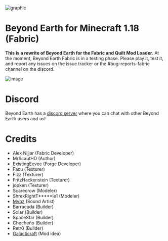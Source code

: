 ![graphic](https://raw.githubusercontent.com/MrScautHD/Beyond-Earth/1.18/src/main/resources/logo.png)

# Beyond Earth for Minecraft 1.18 (Fabric)

**This is a rewrite of Beyond Earth for the Fabric and Quilt Mod Loader.**
At the moment, Beyond Earth Fabric is in a testing phase. Please play it, test it, and report any issues on the issue tracker or the #bug-reports-fabric channel on the discord.

![image](https://user-images.githubusercontent.com/65916181/157454393-9aadd2a5-7039-4099-af5a-1438e8bd71d7.png)

# Discord

Beyond Earth has a [discord server](https://discord.gg/Xb2nPmN) where you can chat with other Beyond Earth users and us!

# Credits

- Alex Nijjar (Fabric Developer)
- MrScautHD (Author)
- ExistingEevee (Forge Developer)
- Facu (Texturer)
- Fizz (Texturer)
- FritzHackenstein (Texturer)
- jopken (Texturer)
- Scarecrow (Modeler)
- ShrekRightT*****le1 (Modeler)
- [Mvbz](https://www.youtube.com/channel/UC2e-rv7O4zYaKfRfhsuDeow/videos) (Sound Artist)
- Barracuda (Builder)
- Solar (Builder)
- SpaceStar (Builder)
- Checheño (Builder)
- Retr0 (Builder)
- [Galacticraft](https://www.curseforge.com/minecraft/mc-mods/galacticraft-legacy) (Mod idea)